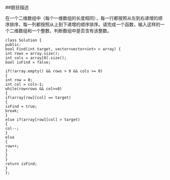 
##题目描述

在一个二维数组中（每个一维数组的长度相同），每一行都按照从左到右递增的顺序排序，每一列都按照从上到下递增的顺序排序。请完成一个函数，输入这样的一个二维数组和一个整数，判断数组中是否含有该整数。

    class Solution {
    public:
    bool Find(int target, vector<vector<int> > array) {
    int rows = array.size();
    int cols = array[0].size();
    bool isFind = false;
    
    if(!array.empty() && rows > 0 && cols >= 0)
    {
    int row = 0;
    int col = cols-1;
    while(row<rows && col>=0)
    {
    if(array[row][col] == target)
    {
    isFind = true;
    break;
    }
    else if(array[row][col] > target)
    {
    col--;
    }
    else
    {
    row++;
    }
    }
    }
    return isFind;
    }
    };